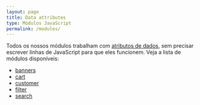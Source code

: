 ```yaml
---
layout: page
title: Data attributes
type: Módulos JavaScript
permalink: /modules/
---
```


Todos os nossos módulos trabalham com [atributos de dados](http://www.w3.org/html/wg/drafts/html/master/dom.html#embedding-custom-non-visible-data-with-the-data-*-attributes), sem precisar escrever linhas de JavaScript para que eles funcionem. Veja a lista de módulos disponíveis:

<ul>
    <li><a href="{{ site.baseurl }}/modules/banners">banners</a></li>
    <li><a href="{{ site.baseurl }}/modules/cart">cart</a></li>
    <li><a href="{{ site.baseurl }}/modules/customer">customer</a></li>
    <li><a href="{{ site.baseurl }}/modules/filter">filter</a></li>
    <li><a href="{{ site.baseurl }}/modules/search">search</a></li>
</ul>